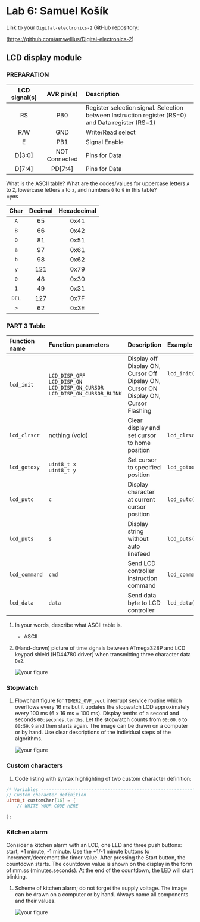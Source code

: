 # Lab 6: Samuel Košík

Link to your `Digital-electronics-2` GitHub repository:

(https://github.com/amwellius/Digital-electronics-2)


## LCD display module

### PREPARATION

   | **LCD signal(s)** | **AVR pin(s)** | **Description** |
   | :-: | :-: | :-- |
   | RS | PB0 | Register selection signal. Selection between Instruction register (RS=0) and Data register (RS=1) |
   | R/W | GND | Write/Read select |
   | E | PB1 | Signal Enable |
   | D[3:0] | NOT Connected | Pins for Data |
   | D[7:4] | PD[7:4] | Pins for Data |

What is the ASCII table? What are the codes/values for uppercase letters `A` to `Z`, lowercase letters `a` to `z`, and numbers `0` to `9` in this table? <br/>
   =yes

   | **Char** | **Decimal** | **Hexadecimal** |
   | :-: | :-: | :-: |
   | `A` | 65 | 0x41 |
   | `B` | 66 | 0x42 |
   | `Q` | 81 | 0x51 |
   | `a` | 97 | 0x61 |
   | `b` | 98 | 0x62 |
   | `y` | 121 | 0x79 |
   | `0` | 48 | 0x30 |
   | `1` | 49 | 0x31 |
   | `DEL` | 127 | 0x7F |
   | `>` | 62 | 0x3E |
   
   
   
### PART 3 Table
   
   | **Function name** | **Function parameters** | **Description** | **Example** |
   | :-- | :-- | :-- | :-- |
   | `lcd_init` | `LCD_DISP_OFF`<br>`LCD_DISP_ON`<br>`LCD_DISP_ON_CURSOR`<br>`LCD_DISP_ON_CURSOR_BLINK` | Display off<br>Display ON, Cursor Off&nbsp;<br>Dipslay ON, Cursor ON&nbsp;<br>Display ON, Cursor Flashing&nbsp; | `lcd_init(LCD_DISP_OFF);`<br>&nbsp;<br>&nbsp;<br>&nbsp; |
   | `lcd_clrscr` | nothing (void) | Clear display and set cursor to home position | `lcd_clrscr();` |
   | `lcd_gotoxy` | `uint8_t x`<br>`uint8_t y` | Set cursor to specified position | `lcd_gotoxy(xpos,ypos)` |
   | `lcd_putc` | `c` | Display character at current cursor position | `lcd_putc(c)` |
   | `lcd_puts` | `s` | Display string without auto linefeed | `lcd_puts(s)` |
   | `lcd_command` | `cmd` | Send LCD controller instruction command | `lcd_command(cmd)` |
   | `lcd_data` | `data` | Send data byte to LCD controller | `lcd_data(data)` |





1. In your words, describe what ASCII table is.
   * ASCII

2. (Hand-drawn) picture of time signals between ATmega328P and LCD keypad shield (HD44780 driver) when transmitting three character data `De2`.

   ![your figure]()


### Stopwatch

1. Flowchart figure for `TIMER2_OVF_vect` interrupt service routine which overflows every 16&nbsp;ms but it updates the stopwatch LCD approximately every 100&nbsp;ms (6 x 16&nbsp;ms = 100&nbsp;ms). Display tenths of a second and seconds `00:seconds.tenths`. Let the stopwatch counts from `00:00.0` to `00:59.9` and then starts again. The image can be drawn on a computer or by hand. Use clear descriptions of the individual steps of the algorithms.

   ![your figure]()


### Custom characters

1. Code listing with syntax highlighting of two custom character definition:

```c
/* Variables ---------------------------------------------------------*/
// Custom character definition
uint8_t customChar[16] = {
    // WRITE YOUR CODE HERE

};
```


### Kitchen alarm

Consider a kitchen alarm with an LCD, one LED and three push buttons: start, +1 minute, -1 minute. Use the +1/-1 minute buttons to increment/decrement the timer value. After pressing the Start button, the countdown starts. The countdown value is shown on the display in the form of mm.ss (minutes.seconds). At the end of the countdown, the LED will start blinking.

1. Scheme of kitchen alarm; do not forget the supply voltage. The image can be drawn on a computer or by hand. Always name all components and their values.

   ![your figure]()
